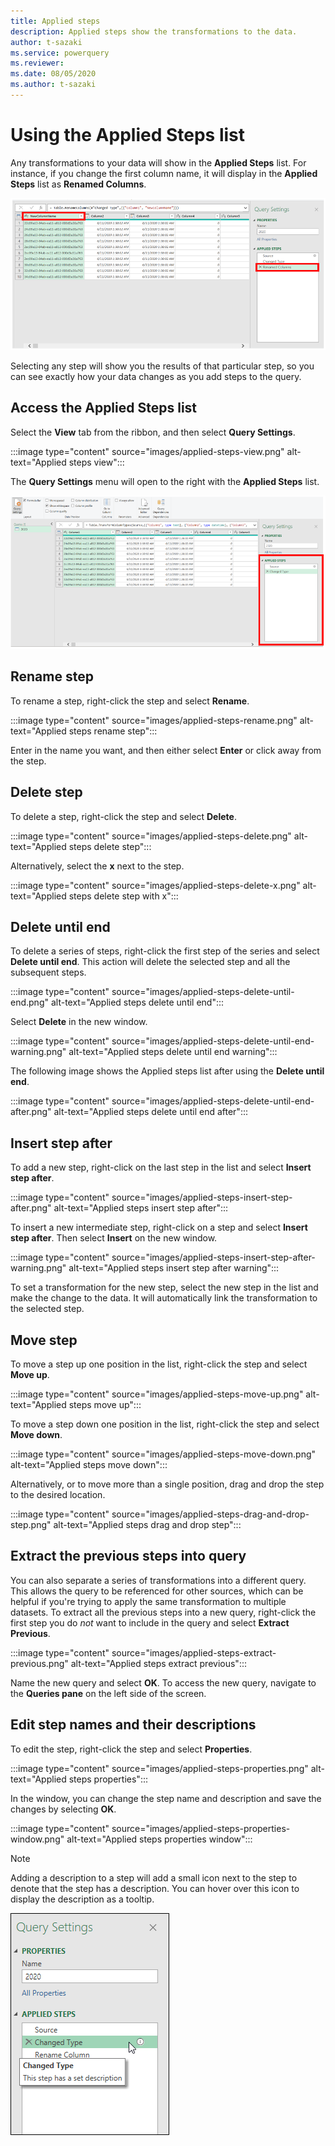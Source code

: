 ```yaml
---
title: Applied steps
description: Applied steps show the transformations to the data.
author: t-sazaki
ms.service: powerquery
ms.reviewer: 
ms.date: 08/05/2020
ms.author: t-sazaki
---
```


# Using the Applied Steps list

Any transformations to your data will show in the **Applied Steps** list. For instance, if you change the first column name, it will display in the **Applied Steps** list as **Renamed Columns**.

![Applied steps new column name](images/applied-steps-new-column-name.png)

Selecting any step will show you the results of that particular step, so you can see exactly how your data changes as you add steps to the query.

## Access the Applied Steps list
Select the **View** tab from the ribbon, and then select **Query Settings**.

:::image type="content" source="images/applied-steps-view.png" alt-text="Applied steps view":::

The **Query Settings** menu will open to the right with the **Applied Steps** list.

![Applied steps query settings](images/applied-steps-query-settings.PNG)

## Rename step
To rename a step, right-click the step and select **Rename**. 

:::image type="content" source="images/applied-steps-rename.png" alt-text="Applied steps rename step":::

Enter in the name you want, and then either select **Enter** or click away from the step.

## Delete step
To delete a step, right-click the step and select **Delete**.

:::image type="content" source="images/applied-steps-delete.png" alt-text="Applied steps delete step":::

Alternatively, select the **x** next to the step.

:::image type="content" source="images/applied-steps-delete-x.png" alt-text="Applied steps delete step with x":::

## Delete until end
To delete a series of steps, right-click the first step of the series and select **Delete until end**. This action will delete the selected step and all the subsequent steps.

:::image type="content" source="images/applied-steps-delete-until-end.png" alt-text="Applied steps delete until end":::

Select **Delete** in the new window.

:::image type="content" source="images/applied-steps-delete-until-end-warning.png" alt-text="Applied steps delete until end warning":::

The following image shows the Applied steps list after using the **Delete until end**.

:::image type="content" source="images/applied-steps-delete-until-end-after.png" alt-text="Applied steps delete until end after":::

## Insert step after
To add a new step, right-click on the last step in the list and select **Insert step after**.

:::image type="content" source="images/applied-steps-insert-step-after.png" alt-text="Applied steps insert step after":::

To insert a new intermediate step, right-click on a step and select **Insert step after**. Then select **Insert** on the new window.

:::image type="content" source="images/applied-steps-insert-step-after-warning.png" alt-text="Applied steps insert step after warning":::

To set a transformation for the new step, select the new step in the list and make the change to the data. It will automatically link the transformation to the selected step.

## Move step
To move a step up one position in the list, right-click the step and select **Move up**.

:::image type="content" source="images/applied-steps-move-up.png" alt-text="Applied steps move up":::

To move a step down one position in the list, right-click the step and select **Move down**.

:::image type="content" source="images/applied-steps-move-down.png" alt-text="Applied steps move down":::

Alternatively, or to move more than a single position, drag and drop the step to the desired location.

:::image type="content" source="images/applied-steps-drag-and-drop-step.png" alt-text="Applied steps drag and drop step":::

## Extract the previous steps into query
You can also separate a series of transformations into a different query. This allows the query to be referenced for other sources, which can be helpful if you're trying to apply the same transformation to multiple datasets. To extract all the previous steps into a new query, right-click the first step you do *not* want to include in the query and select **Extract Previous**.

:::image type="content" source="images/applied-steps-extract-previous.png" alt-text="Applied steps extract previous":::

Name the new query and select **OK**. To access the new query, navigate to the **Queries pane** on the left side of the screen.

## Edit step names and their descriptions
To edit the step, right-click the step and select **Properties**.

:::image type="content" source="images/applied-steps-properties.png" alt-text="Applied steps properties":::

In the window, you can change the step name and description and save the changes by selecting **OK**.

:::image type="content" source="images/applied-steps-properties-window.png" alt-text="Applied steps properties window":::

>[!NOTE]
> Adding a description to a step will add a small icon next to the step to denote that the step has a description. You can hover over this icon to display the description as a tooltip.
>
> ![Description set at a step](images/me-step-description.png)
>
